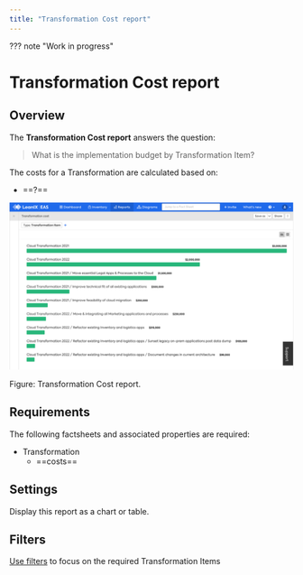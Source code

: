 ```yaml
---
title: "Transformation Cost report"
---
```


??? note "Work in progress"
    
# Transformation Cost report

## Overview

The **Transformation Cost report** answers the question:

>What is the implementation budget by Transformation Item?

The costs for a Transformation are calculated based on:

- ==?==

![Transformation Cost report](/assets/images/cost-transformation.png)

<p id="caption">Figure: Transformation Cost report.</p>

## Requirements

The following factsheets and associated properties are required:

- Transformation
    - ==costs==
    
## Settings

Display this report as a chart or table. 

<!--
![Transformation Cost report](/assets/images/cost-transformation-table.png)

*Transformation Cost table.*
--> 

## Filters

[Use filters][report-filters] to focus on the required Transformation Items

<!-- other links -->

[report-filters]: https://docs.leanix.net/docs/searching-and-filtering-functions-in-leanix#searching-in-reports
